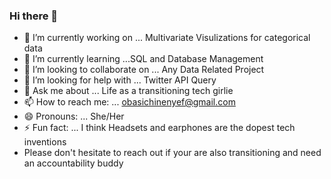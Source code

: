 ### Hi there 👋

- 🔭 I’m currently working on ... Multivariate Visulizations for categorical data
- 🌱 I’m currently learning ...SQL and Database Management
- 👯 I’m looking to collaborate on ... Any Data Related Project
- 🤔 I’m looking for help with ... Twitter API Query
- 💬 Ask me about ... Life as a transitioning tech girlie
- 📫 How to reach me: ... obasichinenyef@gmail.com
- 😄 Pronouns: ... She/Her
- ⚡ Fun fact: ... I think Headsets and earphones are the dopest tech inventions
- Please don't hesitate to reach out if your are also transitioning and need an accountability buddy

